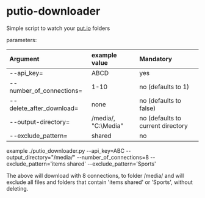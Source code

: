# putio-downloader
Simple script to watch your [put.io] folders

parameters:

| Argument                  | example value         | Mandatory                 |
|:----------------------    |:-------------         |:----                      |
| --api_key=                | ABCD                  | yes                       |
| --number_of_connections=  | 1-10                  |no (defaults to 1)         |
| --delete_after_download=  | none                  |no (defaults to false)     |
| --output-directory=       | /media/, "C:\\Media"  |no (defaults to current directory|
| --exclude_pattern=        | shared                |no                         |

example
./putio_downloader.py --api_key=ABC --output_directory="/media/" --number_of_connections=8 --exclude_pattern='items shared' --exclude_pattern='Sports'


The above will download with 8 connections, to folder /media/ and will exclude all files and folders that contain 'items shared' or 'Sports', without deleting.

[put.io]:http://put.io